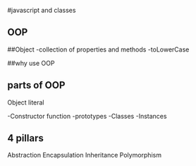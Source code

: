 #javascript and classes

## OOP

##Object
-collection of properties and methods
-toLowerCase

##why use OOP

## parts of OOP
Object literal

-Constructor function
-prototypes
-Classes
-Instances

## 4 pillars
Abstraction
Encapsulation
Inheritance
Polymorphism